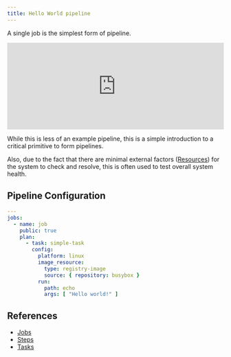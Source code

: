 ```yaml
---
title: Hello World pipeline
---
```


A single job is the simplest form of pipeline.

<div>
  <div style="position:relative;padding-top:40%;">
    <iframe src="https://ci.concourse-ci.org/teams/examples/pipelines/job" allowfullscreen
      style="position:absolute;top:0;left:0;width:100%;height:100%;border:0"></iframe>
  </div>
</div>

While this is less of an example pipeline, this is a simple introduction to a critical primitive to form pipelines.

Also, due to the fact that there are minimal external factors ([Resources](https://concourse-ci.org/resources.html)) for
the system to check and resolve, this is often used to test overall system health.

## Pipeline Configuration

```yaml
---
jobs:
  - name: job
    public: true
    plan:
      - task: simple-task
        config:
          platform: linux
          image_resource:
            type: registry-image
            source: { repository: busybox }
          run:
            path: echo
            args: [ "Hello world!" ]
```

## References

* [Jobs](https://concourse-ci.org/jobs.html)
* [Steps](https://concourse-ci.org/steps.html)
* [Tasks](https://concourse-ci.org/tasks.html)